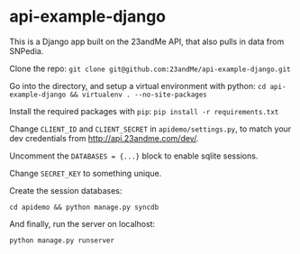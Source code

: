 api-example-django
============

This is a Django app built on the 23andMe API, that also pulls in data from
SNPedia.

Clone the repo:
```git clone git@github.com:23andMe/api-example-django.git```

Go into the directory, and setup a virtual environment with python:
```cd api-example-django && virtualenv . --no-site-packages```

Install the required packages with ```pip```:
```pip install -r requirements.txt```

Change ```CLIENT_ID``` and ```CLIENT_SECRET``` in ```apidemo/settings.py```,
to match your dev credentials from http://api.23andme.com/dev/.

Uncomment the ```DATABASES = {...}``` block to enable sqlite sessions.

Change ```SECRET_KEY``` to something unique.

Create the session databases:

```cd apidemo && python manage.py syncdb```

And finally, run the server on localhost:

```python manage.py runserver```
